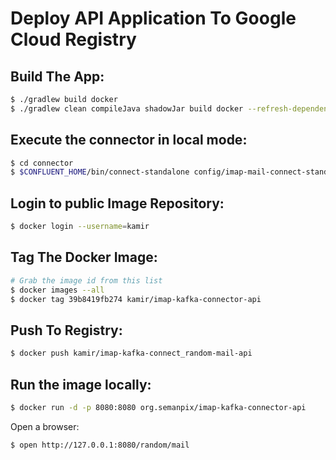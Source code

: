 # Deploy API Application To Google Cloud Registry

Build The App:
--
```bash
$ ./gradlew build docker
$ ./gradlew clean compileJava shadowJar build docker --refresh-dependencies
```

Execute the connector in local mode:  
--
```bash
$ cd connector
$ $CONFLUENT_HOME/bin/connect-standalone config/imap-mail-connect-standalone.properties config/imap-mail-connector.properties
```

Login to public Image Repository:
--
```bash
$ docker login --username=kamir
```

Tag The Docker Image:
--
```bash
# Grab the image id from this list
$ docker images --all
$ docker tag 39b8419fb274 kamir/imap-kafka-connector-api
```

Push To Registry:
--
```bash
$ docker push kamir/imap-kafka-connect_random-mail-api
```

Run the image locally:
--
```bash
$ docker run -d -p 8080:8080 org.semanpix/imap-kafka-connector-api
```
Open a browser:
```bash
$ open http://127.0.0.1:8080/random/mail
```